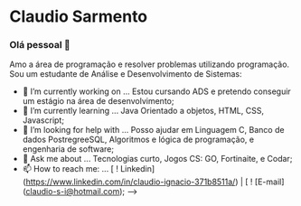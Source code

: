 
# Claudio Sarmento

### Olá pessoal 👋

Amo a área de programação e resolver problemas utilizando programação.
Sou um estudante de Análise e Desenvolvimento de Sistemas:

- 🔭 I’m currently working on ... Estou cursando ADS e pretendo conseguir um estágio na área de desenvolvimento;
- 🌱 I’m currently learning ... Java Orientado a objetos, HTML, CSS, Javascript;
- 🤔 I’m looking for help with ... Posso ajudar em Linguagem C, Banco de dados PostregreeSQL, Algoritmos e lógica de programação, e engenharia de software;
- 💬 Ask me about ... Tecnologias curto, Jogos CS: GO, Fortinaite, e Codar;
- 📫 How to reach me: ... [ ! Linkedin] (https://www.linkedin.com/in/claudio-ignacio-371b8511a/) |
[ ! [E-mail] (claudio-s-i@hotmail.com);
-->
